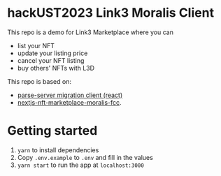 # hackUST2023 Link3 Moralis Client

This repo is a demo for Link3 Marketplace where you can
- list your NFT
- update your listing price
- cancel your NFT listing
- buy others' NFTs with L3D

This repo is based on:
- [parse-server migration client (react)](https://github.com/MoralisWeb3/Moralis-JS-SDK/tree/main/demos/parse-server-migration-react-client)
- [nextjs-nft-marketplace-moralis-fcc](https://github.com/PatrickAlphaC/nextjs-nft-marketplace-moralis-fcc).

# Getting started
1. `yarn` to install dependencies
2. Copy `.env.example` to `.env` and fill in the values 
3. `yarn start` to run the app at `localhost:3000`
